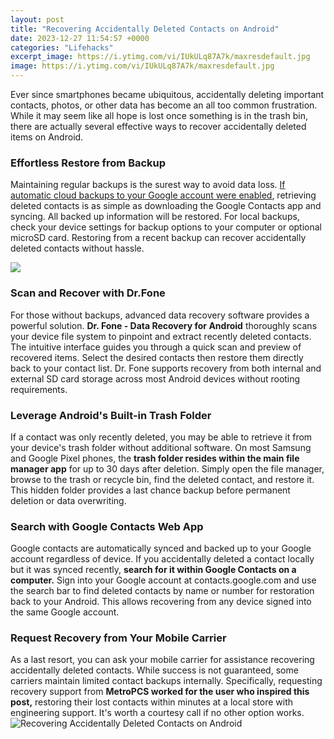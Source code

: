 ```yaml
---
layout: post
title: "Recovering Accidentally Deleted Contacts on Android"
date: 2023-12-27 11:54:57 +0000
categories: "Lifehacks"
excerpt_image: https://i.ytimg.com/vi/IUkULq87A7k/maxresdefault.jpg
image: https://i.ytimg.com/vi/IUkULq87A7k/maxresdefault.jpg
---
```


Ever since smartphones became ubiquitous, accidentally deleting important contacts, photos, or other data has become an all too common frustration. While it may seem like all hope is lost once something is in the trash bin, there are actually several effective ways to recover accidentally deleted items on Android.
### Effortless Restore from Backup
Maintaining regular backups is the surest way to avoid data loss. [If automatic cloud backups to your Google account were enabled](https://yt.io.vn/collection/alber), retrieving deleted contacts is as simple as downloading the Google Contacts app and syncing. All backed up information will be restored. For local backups, check your device settings for backup options to your computer or optional microSD card. Restoring from a recent backup can recover accidentally deleted contacts without hassle.

![](https://i.ytimg.com/vi/ev77UR3GzaA/maxresdefault.jpg)
### Scan and Recover with Dr.Fone
For those without backups, advanced data recovery software provides a powerful solution. **Dr. Fone - Data Recovery for Android** thoroughly scans your device file system to pinpoint and extract recently deleted contacts. The intuitive interface guides you through a quick scan and preview of recovered items. Select the desired contacts then restore them directly back to your contact list. Dr. Fone supports recovery from both internal and external SD card storage across most Android devices without rooting requirements.
### Leverage Android's Built-in Trash Folder 
If a contact was only recently deleted, you may be able to retrieve it from your device's trash folder without additional software. On most Samsung and Google Pixel phones, the **trash folder resides within the main file manager app** for up to 30 days after deletion. Simply open the file manager, browse to the trash or recycle bin, find the deleted contact, and restore it. This hidden folder provides a last chance backup before permanent deletion or data overwriting.
### Search with Google Contacts Web App
Google contacts are automatically synced and backed up to your Google account regardless of device. If you accidentally deleted a contact locally but it was synced recently, **search for it within Google Contacts on a computer.** Sign into your Google account at contacts.google.com and use the search bar to find deleted contacts by name or number for restoration back to your Android. This allows recovering from any device signed into the same Google account.
### Request Recovery from Your Mobile Carrier
As a last resort, you can ask your mobile carrier for assistance recovering accidentally deleted contacts. While success is not guaranteed, some carriers maintain limited contact backups internally. Specifically, requesting recovery support from **MetroPCS worked for the user who inspired this post,** restoring their lost contacts within minutes at a local store with engineering support. It's worth a courtesy call if no other option works.
![Recovering Accidentally Deleted Contacts on Android](https://i.ytimg.com/vi/IUkULq87A7k/maxresdefault.jpg)